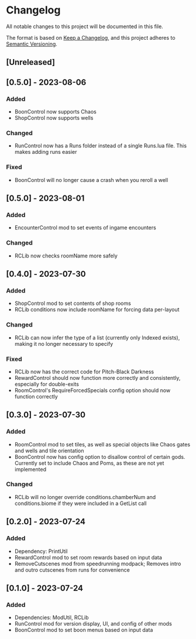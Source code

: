 # Changelog

All notable changes to this project will be documented in this file.

The format is based on [Keep a Changelog](https://keepachangelog.com/en/1.0.0/),
and this project adheres to [Semantic Versioning](https://semver.org/spec/v2.0.0.html).

## [Unreleased]

## [0.5.0] - 2023-08-06

### Added

- BoonControl now supports Chaos
- ShopControl now supports wells

### Changed

- RunControl now has a Runs folder instead of a single Runs.lua file. This makes adding runs easier

### Fixed

- BoonControl will no longer cause a crash when you reroll a well

## [0.5.0] - 2023-08-01

### Added

- EncounterControl mod to set events of ingame encounters

### Changed

- RCLib now checks roomName more safely

## [0.4.0] - 2023-07-30

### Added

- ShopControl mod to set contents of shop rooms
- RCLib conditions now include roomName for forcing data per-layout

### Changed

- RCLib can now infer the type of a list (currently only Indexed exists), making it no longer necessary to specify

### Fixed

- RCLib now has the correct code for Pitch-Black Darkness
- RewardControl should now function more correctly and consistently, especially for double-exits
- RoomControl's RequireForcedSpecials config option should now function correctly

## [0.3.0] - 2023-07-30

### Added

- RoomControl mod to set tiles, as well as special objects like Chaos gates and wells and tile orientation
- BoonControl now has config option to disallow control of certain gods. Currently set to include Chaos and Poms, as these are not yet implemented

### Changed

- RCLib will no longer override conditions.chamberNum and conditions.biome if they were included in a GetList call

## [0.2.0] - 2023-07-24

### Added

- Dependency: PrintUtil
- RewardControl mod to set room rewards based on input data
- RemoveCutscenes mod from speedrunning modpack; Removes intro and outro cutscenes from runs for convenience

## [0.1.0] - 2023-07-24

### Added

- Dependencies: ModUtil, RCLib
- RunControl mod for version display, UI, and config of other mods
- BoonControl mod to set boon menus based on input data